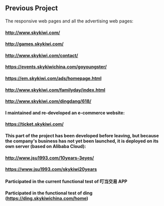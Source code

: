 ## Previous Project

#### 
The responsive web pages and all the advertising web pages:

#### http://www.skykiwi.com/
#### http://games.skykiwi.com/
#### http://www.skykiwi.com/contact/
#### https://events.skykiwichina.com/goyoungster/
#### https://em.skykiwi.com/ads/homepage.html
#### http://www.skykiwi.com/familyday/index.html
#### http://www.skykiwi.com/dingdang/618/

#### I maintained and re-developed an e-commerce website:
#### https://ticket.skykiwi.com/

#### This part of the project has been developed before leaving, but because the company's business has not yet been launched, it is deployed on its own server (based on Alibaba Cloud):
#### http://www.jsu1993.com/10years-3eyes/
#### https://www.jsu1993.com/skykiwi20years

#### Participated in the current functional test of 叮当交易 APP
#### Participated in the functional test of ding (https://ding.skykiwichina.com/home)
